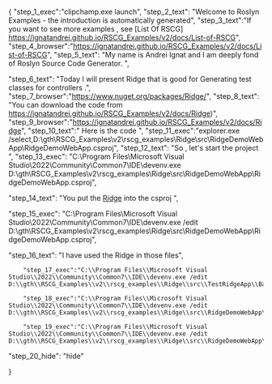 {
    "step_1_exec":"clipchamp.exe launch",
    "step_2_text": "Welcome to Roslyn Examples - the introduction is automatically generated",
    "step_3_text":"If you want to see more examples , see  [List Of RSCG] https://ignatandrei.github.io/RSCG_Examples/v2/docs/List-of-RSCG",
    "step_4_browser":"https://ignatandrei.github.io/RSCG_Examples/v2/docs/List-of-RSCG",
    "step_5_text": "My name is Andrei Ignat and I am deeply fond of Roslyn Source Code Generator. ",

"step_6_text": "Today I will present Ridge  that is good for Generating test classes for controllers .",
"step_7_browser":"https://www.nuget.org/packages/Ridge/",
"step_8_text": "You can download the code from https://ignatandrei.github.io/RSCG_Examples/v2/docs/Ridge)",
"step_9_browser":"https://ignatandrei.github.io/RSCG_Examples/v2/docs/Ridge",
"step_10_text":" Here is the code ",
"step_11_exec":"explorer.exe /select,D:\\gth\\RSCG_Examples\\v2\\rscg_examples\\Ridge\\src\\RidgeDemoWebApp\\RidgeDemoWebApp.csproj",
"step_12_text": "So , let's start the project ",
"step_13_exec": "C:\\Program Files\\Microsoft Visual Studio\\2022\\Community\\Common7\\IDE\\devenv.exe D:\\gth\\RSCG_Examples\\v2\\rscg_examples\\Ridge\\src\\RidgeDemoWebApp\\RidgeDemoWebApp.csproj",

"step_14_text": "You put the  [Ridge](https://www.nuget.org/packages/Ridge/) into the csproj ",

"step_15_exec": "C:\\Program Files\\Microsoft Visual Studio\\2022\\Community\\Common7\\IDE\\devenv.exe /edit D:\\gth\\RSCG_Examples\\v2\\rscg_examples\\Ridge\\src\\RidgeDemoWebApp\\RidgeDemoWebApp.csproj",

"step_16_text": "I have used the Ridge in those files",


        "step_17_exec":"C:\\Program Files\\Microsoft Visual Studio\\2022\\Community\\Common7\\IDE\\devenv.exe /edit D:\\gth\\RSCG_Examples\\v2\\rscg_examples\\Ridge\\src\\TestRidgeApp\\BasicTests.cs",
    
        "step_18_exec":"C:\\Program Files\\Microsoft Visual Studio\\2022\\Community\\Common7\\IDE\\devenv.exe /edit D:\\gth\\RSCG_Examples\\v2\\rscg_examples\\Ridge\\src\\RidgeDemoWebApp\\Controllers\\WeatherForecastController.cs",
    
        "step_19_exec":"C:\\Program Files\\Microsoft Visual Studio\\2022\\Community\\Common7\\IDE\\devenv.exe /edit D:\\gth\\RSCG_Examples\\v2\\rscg_examples\\Ridge\\src\\RidgeDemoWebApp\\Program.cs",
    
"step_20_hide": "hide"


}
